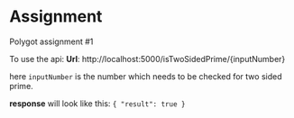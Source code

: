 # Assignment
Polygot assignment #1

To use the api:
**Url**: http://localhost:5000/isTwoSidedPrime/{inputNumber}

here `inputNumber` is the number which needs to be checked for two sided prime.

**response** will look like this:
`{
  "result": true
}`
